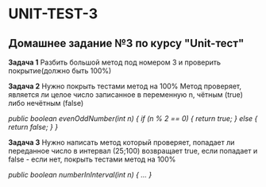 # UNIT-TEST-3
## Домашнее задание №3 по курсу "Unit-тест"

**Задача 1**
Разбить большой метод под номером 3 и проверить покрытие(должно быть 100%)

**Задача 2**
Нужно покрыть тестами метод на 100%
   Метод проверяет, является ли целое число записанное в переменную n, чётным (true) либо нечётным (false)

_public boolean evenOddNumber(int n) {
if (n % 2 == 0) {
return true;
} else {
return false;
}
}_

**Задача 3**
Нужно написать метод который проверяет, попадает ли переданное число в интервал (25;100) возвращает true, 
если попадает и false - если нет, покрыть тестами метод на 100%

_public boolean numberInInterval(int n) { … }_

